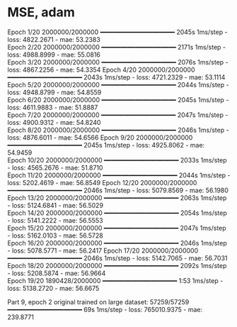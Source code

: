 # MSE, adam
Epoch 1/20
2000000/2000000 ━━━━━━━━━━━━━━━━━━━━ 2045s 1ms/step - loss: 4822.2671 - mae: 53.2383      
Epoch 2/20
2000000/2000000 ━━━━━━━━━━━━━━━━━━━━ 2171s 1ms/step - loss: 4988.8999 - mae: 55.0816    
Epoch 3/20
2000000/2000000 ━━━━━━━━━━━━━━━━━━━━ 2076s 1ms/step - loss: 4867.2256 - mae: 54.3354
Epoch 4/20
2000000/2000000 ━━━━━━━━━━━━━━━━━━━━ 2043s 1ms/step - loss: 4721.2329 - mae: 53.1114
Epoch 5/20
2000000/2000000 ━━━━━━━━━━━━━━━━━━━━ 2044s 1ms/step - loss: 4948.8799 - mae: 54.8559  
Epoch 6/20
2000000/2000000 ━━━━━━━━━━━━━━━━━━━━ 2045s 1ms/step - loss: 4611.9883 - mae: 51.8887  
Epoch 7/20
2000000/2000000 ━━━━━━━━━━━━━━━━━━━━ 2047s 1ms/step - loss: 4900.9312 - mae: 54.8240  
Epoch 8/20
2000000/2000000 ━━━━━━━━━━━━━━━━━━━━ 2046s 1ms/step - loss: 4876.6011 - mae: 54.6566
Epoch 9/20
2000000/2000000 ━━━━━━━━━━━━━━━━━━━━ 2045s 1ms/step - loss: 4925.8062 - mae: 54.9459  
Epoch 10/20
2000000/2000000 ━━━━━━━━━━━━━━━━━━━━ 2033s 1ms/step - loss: 4565.2676 - mae: 51.8710   
Epoch 11/20
2000000/2000000 ━━━━━━━━━━━━━━━━━━━━ 2044s 1ms/step - loss: 5202.4619 - mae: 56.8549
Epoch 12/20
2000000/2000000 ━━━━━━━━━━━━━━━━━━━━ 2046s 1ms/step - loss: 5079.8569 - mae: 56.1980
Epoch 13/20
2000000/2000000 ━━━━━━━━━━━━━━━━━━━━ 2063s 1ms/step - loss: 5124.6841 - mae: 56.5029  
Epoch 14/20
2000000/2000000 ━━━━━━━━━━━━━━━━━━━━ 2054s 1ms/step - loss: 5141.2222 - mae: 56.5553  
Epoch 15/20
2000000/2000000 ━━━━━━━━━━━━━━━━━━━━ 2047s 1ms/step - loss: 5162.0103 - mae: 56.5728    
Epoch 16/20
2000000/2000000 ━━━━━━━━━━━━━━━━━━━━ 2046s 1ms/step - loss: 5078.5771 - mae: 56.2417
Epoch 17/20
2000000/2000000 ━━━━━━━━━━━━━━━━━━━━ 2046s 1ms/step - loss: 5142.7065 - mae: 56.7031  
Epoch 18/20
2000000/2000000 ━━━━━━━━━━━━━━━━━━━━ 2092s 1ms/step - loss: 5208.5874 - mae: 56.9664  
Epoch 19/20
1890428/2000000 ━━━━━━━━━━━━━━━━━━━━ 1:53 1ms/step - loss: 5138.2720 - mae: 56.6675


Part 9, epoch 2 original trained on large dataset: 57259/57259 ━━━━━━━━━━━━━━━━━━━━ 69s 1ms/step - loss: 765010.9375 - mae: 239.8771